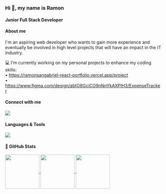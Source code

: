 ### Hi 👋, my name is Ramon
#### Junior Full Stack Developer
#### About me
I'm an aspiring web developer who wants to gain more experience and eventually be involved in high level projects that will have an impact in the IT industry.

💻 I’m currently working on my personal projects to enhance my coding skills:<br>
     • https://ramonsangabriel-react-portfolio.vercel.app/project<br>
     • https://www.figma.com/design/abtO8GciCO9nNnYkAXPlH3/ExpenseTracker<br>

#### Connect with me
<p align="left">
  <a href="https://skillicons.dev" text-decoration="none">
    <img src="https://skillicons.dev/icons?i=linkedin,gmail,instagram,twitter,meta&perline=12&theme=light" />
  </a>
</p>

#### Languages & Tools
<p align="left">
  <a href="https://skillicons.dev" text-decoration="none">
    <img src="https://skillicons.dev/icons?i=html,css,sass,javascript,react,nodejs,mongo,docker,figma,postman,vscode,git,github,notion,npm,codepen,redux&perline=12&theme=dark" />
  </a>
</p>

#### 🚀 GitHub Stats

<a href="https://streak-stats.demolab.com/?user=RamonSanGabriel&show_icons=true&theme=radical" >
  <img height=110 align="center" src="https://streak-stats.demolab.com/?user=RamonSanGabriel&show_icons=true&theme=radical"/>
</a>

<a href="https://github.com/RamonSanGabriel/convoychat">
  <img height=110 align="center"  src="https://github-readme-stats.vercel.app/api/top-langs?username=RamonSanGabriel&layout=compact&langs_count=8"/>
</a>

<a href="https://github-readme-stats.vercel.app/api?username=RamonSanGabriel&show_icons=true&theme=radical">
  <img height=110 align="center"  src="https://github-readme-stats.vercel.app/api?username=RamonSanGabriel&show_icons=true&theme=radical"/>
</a>



